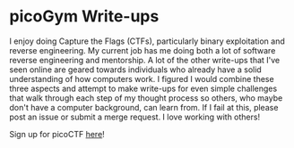 # picoGym Write-ups

I enjoy doing Capture the Flags (CTFs), particularly binary exploitation and 
reverse engineering. My current job has me doing both a lot of software reverse 
engineering and mentorship. A lot of the other write-ups that I've seen online 
are geared towards individuals who already have a solid understanding of how 
computers work. I figured I would combine these three aspects and attempt to 
make write-ups for even simple challenges that walk through each step of my 
thought process so others, who maybe don't have a computer background, can 
learn from. If I fail at this, please post an issue or submit a merge request. 
I love working with others!

Sign up for picoCTF [here][pico]!

[pico]: https://picoctf.org/